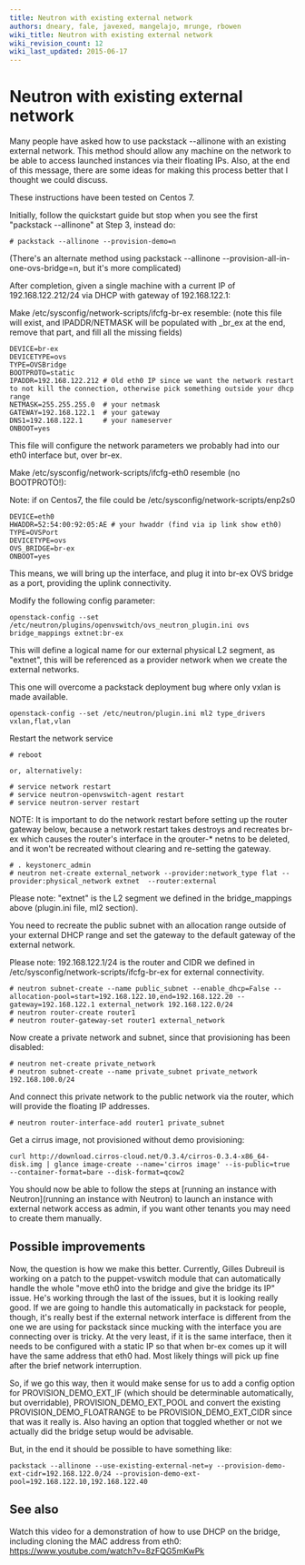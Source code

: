 ```yaml
---
title: Neutron with existing external network
authors: dneary, fale, javexed, mangelajo, mrunge, rbowen
wiki_title: Neutron with existing external network
wiki_revision_count: 12
wiki_last_updated: 2015-06-17
---
```


# Neutron with existing external network

Many people have asked how to use packstack --allinone with an existing external network. This method should allow any machine on the network to be able to access launched instances via their floating IPs. Also, at the end of this message, there are some ideas for making this process better that I thought we could discuss.

These instructions have been tested on Centos 7.

Initially, follow the quickstart guide but stop when you see the first "packstack --allinone" at Step 3, instead do:

    # packstack --allinone --provision-demo=n

(There's an alternate method using packstack --allinone --provision-all-in-one-ovs-bridge=n, but it's more complicated)

After completion, given a single machine with a current IP of 192.168.122.212/24 via DHCP with gateway of 192.168.122.1:

Make /etc/sysconfig/network-scripts/ifcfg-br-ex resemble: (note this file will exist, and IPADDR/NETMASK will be populated with _br_ex at the end, remove that part, and fill all the missing fields)

    DEVICE=br-ex
    DEVICETYPE=ovs
    TYPE=OVSBridge
    BOOTPROTO=static
    IPADDR=192.168.122.212 # Old eth0 IP since we want the network restart to not kill the connection, otherwise pick something outside your dhcp range
    NETMASK=255.255.255.0  # your netmask
    GATEWAY=192.168.122.1  # your gateway
    DNS1=192.168.122.1     # your nameserver
    ONBOOT=yes

This file will configure the network parameters we probably had into our eth0 interface but, over br-ex.

Make /etc/sysconfig/network-scripts/ifcfg-eth0 resemble (no BOOTPROTO!):

Note: if on Centos7, the file could be /etc/sysconfig/network-scripts/enp2s0

    DEVICE=eth0
    HWADDR=52:54:00:92:05:AE # your hwaddr (find via ip link show eth0)
    TYPE=OVSPort
    DEVICETYPE=ovs
    OVS_BRIDGE=br-ex
    ONBOOT=yes

This means, we will bring up the interface, and plug it into br-ex OVS bridge as a port, providing the uplink connectivity.

Modify the following config parameter:

    openstack-config --set /etc/neutron/plugins/openvswitch/ovs_neutron_plugin.ini ovs bridge_mappings extnet:br-ex

This will define a logical name for our external physical L2 segment, as "extnet", this will be referenced as a provider network when we create the external networks.

This one will overcome a packstack deployment bug where only vxlan is made available.

    openstack-config --set /etc/neutron/plugin.ini ml2 type_drivers vxlan,flat,vlan

Restart the network service

    # reboot

    or, alternatively:

    # service network restart
    # service neutron-openvswitch-agent restart
    # service neutron-server restart

NOTE: It is important to do the network restart before setting up the router gateway below, because a network restart takes destroys and recreates br-ex which causes the router's interface in the qrouter-\* netns to be deleted, and it won't be recreated without clearing and re-setting the gateway.

    # . keystonerc_admin
    # neutron net-create external_network --provider:network_type flat --provider:physical_network extnet  --router:external

Please note: "extnet" is the L2 segment we defined in the bridge_mappings above (plugin.ini file, ml2 section).

You need to recreate the public subnet with an allocation range outside of your external DHCP range and set the gateway to the default gateway of the external network.

Please note: 192.168.122.1/24 is the router and CIDR we defined in /etc/sysconfig/network-scripts/ifcfg-br-ex for external connectivity.

    # neutron subnet-create --name public_subnet --enable_dhcp=False --allocation-pool=start=192.168.122.10,end=192.168.122.20 --gateway=192.168.122.1 external_network 192.168.122.0/24
    # neutron router-create router1
    # neutron router-gateway-set router1 external_network

Now create a private network and subnet, since that provisioning has been disabled:

    # neutron net-create private_network
    # neutron subnet-create --name private_subnet private_network 192.168.100.0/24

And connect this private network to the public network via the router, which will provide the floating IP addresses.

    # neutron router-interface-add router1 private_subnet

Get a cirrus image, not provisioned without demo provisioning:

    curl http://download.cirros-cloud.net/0.3.4/cirros-0.3.4-x86_64-disk.img | glance image-create --name='cirros image' --is-public=true  --container-format=bare --disk-format=qcow2

You should now be able to follow the steps at [running an instance with Neutron](running an instance with Neutron) to launch an instance with external network access as admin, if you want other tenants you may need to create them manually.

## Possible improvements

Now, the question is how we make this better. Currently, Gilles Dubreuil is working on a patch to the puppet-vswitch module that can automatically handle the whole "move eth0 into the bridge and give the bridge its IP" issue. He's working through the last of the issues, but it is looking really good. If we are going to handle this automatically in packstack for people, though, it's really best if the external network interface is different from the one we are using for packstack since mucking with the interface you are connecting over is tricky. At the very least, if it is the same interface, then it needs to be configured with a static IP so that when br-ex comes up it will have the same address that eth0 had. Most likely things will pick up fine after the brief network interruption.

So, if we go this way, then it would make sense for us to add a config option for PROVISION_DEMO_EXT_IF (which should be determinable automatically, but overridable), PROVISION_DEMO_EXT_POOL and convert the existing PROVISION_DEMO_FLOATRANGE to be PROVISION_DEMO_EXT_CIDR since that was it really is. Also having an option that toggled whether or not we actually did the bridge setup would be advisable.

But, in the end it should be possible to have something like:

    packstack --allinone --use-existing-external-net=y --provision-demo-ext-cidr=192.168.122.0/24 --provision-demo-ext-pool=192.168.122.10,192.168.122.40

## See also

Watch this video for a demonstration of how to use DHCP on the bridge, including cloning the MAC address from eth0: <https://www.youtube.com/watch?v=8zFQG5mKwPk>
